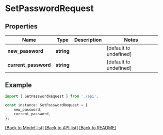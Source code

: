 # SetPasswordRequest


## Properties

Name | Type | Description | Notes
------------ | ------------- | ------------- | -------------
**new_password** | **string** |  | [default to undefined]
**current_password** | **string** |  | [default to undefined]

## Example

```typescript
import { SetPasswordRequest } from './api';

const instance: SetPasswordRequest = {
    new_password,
    current_password,
};
```

[[Back to Model list]](../README.md#documentation-for-models) [[Back to API list]](../README.md#documentation-for-api-endpoints) [[Back to README]](../README.md)
